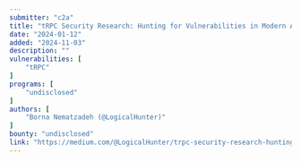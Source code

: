 ```yaml
---
submitter: "c2a"
title: "tRPC Security Research: Hunting for Vulnerabilities in Modern APIs"
date: "2024-01-12"
added: "2024-11-03"
description: ""
vulnerabilities: [
    "tRPC"
]
programs: [
    "undisclosed"
]
authors: [
    "Borna Nematzadeh (@LogicalHunter)"
]
bounty: "undisclosed"
link: "https://medium.com/@LogicalHunter/trpc-security-research-hunting-for-vulnerabilities-in-modern-apis-b0d38e06fa71"
---
```




